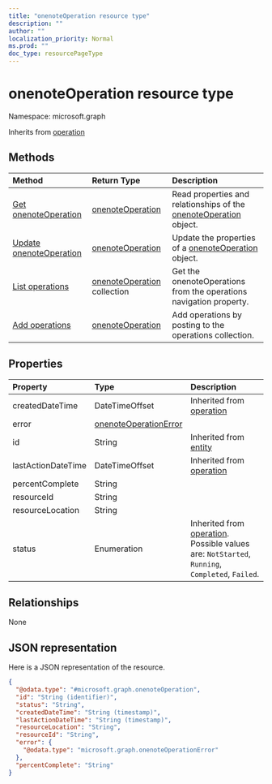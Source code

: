 ```yaml
---
title: "onenoteOperation resource type"
description: ""
author: ""
localization_priority: Normal
ms.prod: ""
doc_type: resourcePageType
---
```


# onenoteOperation resource type


Namespace: microsoft.graph




Inherits from [operation](../resources/operation.md)

## Methods
|Method|Return Type|Description|
|:---|:---|:---|
|[Get onenoteOperation](../api/onenoteoperation-get.md)|[onenoteOperation](../resources/onenoteoperation.md)|Read properties and relationships of the [onenoteOperation](../resources/onenoteoperation.md) object.|
|[Update onenoteOperation](../api/onenoteoperation-update.md)|[onenoteOperation](../resources/onenoteoperation.md)|Update the properties of a [onenoteOperation](../resources/onenoteoperation.md) object.|
|[List operations](../api/onenote-list-operations.md)|[onenoteOperation](../resources/onenoteoperation.md) collection|Get the onenoteOperations from the operations navigation property.|
|[Add operations](../api/onenote-post-operations.md)|[onenoteOperation](../resources/onenoteoperation.md)|Add operations by posting to the operations collection.|

## Properties
|Property|Type|Description|
|:---|:---|:---|
|createdDateTime|DateTimeOffset| Inherited from [operation](../resources/operation.md)|
|error|[onenoteOperationError](../resources/onenoteoperationerror.md)||
|id|String| Inherited from [entity](../resources/entity.md)|
|lastActionDateTime|DateTimeOffset| Inherited from [operation](../resources/operation.md)|
|percentComplete|String||
|resourceId|String||
|resourceLocation|String||
|status|Enumeration| Inherited from [operation](../resources/operation.md). Possible values are: `NotStarted`, `Running`, `Completed`, `Failed`.|

## Relationships
None

## JSON representation
Here is a JSON representation of the resource.
<!-- {
  "blockType": "resource",
  "keyProperty": "id",
  "@odata.type": "microsoft.graph.onenoteOperation",
  "baseType": "microsoft.graph.operation",
  "openType": false
}
-->
``` json
{
  "@odata.type": "#microsoft.graph.onenoteOperation",
  "id": "String (identifier)",
  "status": "String",
  "createdDateTime": "String (timestamp)",
  "lastActionDateTime": "String (timestamp)",
  "resourceLocation": "String",
  "resourceId": "String",
  "error": {
    "@odata.type": "microsoft.graph.onenoteOperationError"
  },
  "percentComplete": "String"
}
```

